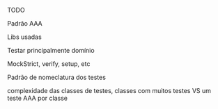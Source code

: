 TODO

Padrão AAA

Libs usadas

Testar principalmente domínio

MockStrict, verify, setup, etc

Padrão de nomeclatura dos testes

complexidade das classes de testes, classes com muitos testes VS um teste AAA por classe